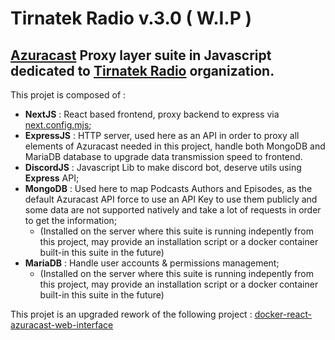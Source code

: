 # Tirnatek Radio v.3.0 ( W.I.P )

## [Azuracast](https://github.com/AzuraCast/AzuraCast) Proxy layer suite in Javascript dedicated to [Tirnatek Radio](https://www.tirnatek.fr) organization.

This projet is composed of :

- **NextJS** : React based frontend, proxy backend to express via [next.config.mjs](https://github.com/St4lV/tntr-next-js/blob/main/nextjs/next.config.mjs);
- **ExpressJS** : HTTP server, used here as an API in order to proxy all elements of Azuracast needed in this project, handle both MongoDB and MariaDB database to upgrade data transmission speed to frontend.
- **DiscordJS** : Javascript Lib to make discord bot, deserve utils using **Express** API;
- **MongoDB** : Used here to map Podcasts Authors and Episodes, as the default Azuracast API force to use an API Key to use them publicly and some data are not supported natively and take a lot of requests in order to get the information;
  - (Installed on the server where this suite is running indepently from this project, may provide an installation script or a docker container built-in this suite in the future)
- **MariaDB** : Handle user accounts & permissions management; 
  - (Installed on the server where this suite is running indepently from this project, may provide an installation script or a docker container built-in this suite in the future)

This projet is an upgraded rework of the following project : [docker-react-azuracast-web-interface](https://github.com/St4lV/docker-react-azuracast-web-interface)
